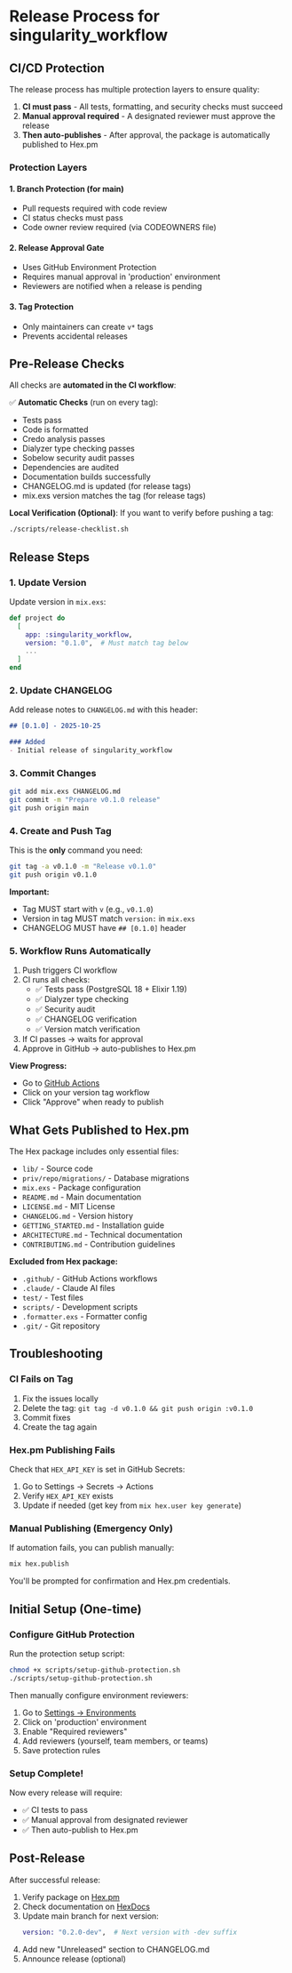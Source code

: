 # Release Process for singularity_workflow

## CI/CD Protection

The release process has multiple protection layers to ensure quality:

1. **CI must pass** - All tests, formatting, and security checks must succeed
2. **Manual approval required** - A designated reviewer must approve the release
3. **Then auto-publishes** - After approval, the package is automatically published to Hex.pm

### Protection Layers

#### 1. Branch Protection (for main)
- Pull requests required with code review
- CI status checks must pass
- Code owner review required (via CODEOWNERS file)

#### 2. Release Approval Gate
- Uses GitHub Environment Protection
- Requires manual approval in 'production' environment
- Reviewers are notified when a release is pending

#### 3. Tag Protection
- Only maintainers can create `v*` tags
- Prevents accidental releases

## Pre-Release Checks

All checks are **automated in the CI workflow**:

✅ **Automatic Checks** (run on every tag):
- Tests pass
- Code is formatted
- Credo analysis passes
- Dialyzer type checking passes
- Sobelow security audit passes
- Dependencies are audited
- Documentation builds successfully
- CHANGELOG.md is updated (for release tags)
- mix.exs version matches the tag (for release tags)

**Local Verification (Optional)**:
If you want to verify before pushing a tag:
```bash
./scripts/release-checklist.sh
```

## Release Steps

### 1. Update Version

Update version in `mix.exs`:
```elixir
def project do
  [
    app: :singularity_workflow,
    version: "0.1.0",  # Must match tag below
    ...
  ]
end
```

### 2. Update CHANGELOG

Add release notes to `CHANGELOG.md` with this header:
```markdown
## [0.1.0] - 2025-10-25

### Added
- Initial release of singularity_workflow
```

### 3. Commit Changes

```bash
git add mix.exs CHANGELOG.md
git commit -m "Prepare v0.1.0 release"
git push origin main
```

### 4. Create and Push Tag

This is the **only** command you need:
```bash
git tag -a v0.1.0 -m "Release v0.1.0"
git push origin v0.1.0
```

**Important:**
- Tag MUST start with `v` (e.g., `v0.1.0`)
- Version in tag MUST match `version:` in `mix.exs`
- CHANGELOG MUST have `## [0.1.0]` header

### 5. Workflow Runs Automatically

1. Push triggers CI workflow
2. CI runs all checks:
   - ✅ Tests pass (PostgreSQL 18 + Elixir 1.19)
   - ✅ Dialyzer type checking
   - ✅ Security audit
   - ✅ CHANGELOG verification
   - ✅ Version match verification
3. If CI passes → waits for approval
4. Approve in GitHub → auto-publishes to Hex.pm

**View Progress:**
- Go to [GitHub Actions](https://github.com/mikkihugo/singularity_workflow/actions)
- Click on your version tag workflow
- Click "Approve" when ready to publish

## What Gets Published to Hex.pm

The Hex package includes only essential files:
- `lib/` - Source code
- `priv/repo/migrations/` - Database migrations
- `mix.exs` - Package configuration
- `README.md` - Main documentation
- `LICENSE.md` - MIT License
- `CHANGELOG.md` - Version history
- `GETTING_STARTED.md` - Installation guide
- `ARCHITECTURE.md` - Technical documentation
- `CONTRIBUTING.md` - Contribution guidelines

**Excluded from Hex package:**
- `.github/` - GitHub Actions workflows
- `.claude/` - Claude AI files
- `test/` - Test files
- `scripts/` - Development scripts
- `.formatter.exs` - Formatter config
- `.git/` - Git repository

## Troubleshooting

### CI Fails on Tag

1. Fix the issues locally
2. Delete the tag: `git tag -d v0.1.0 && git push origin :v0.1.0`
3. Commit fixes
4. Create the tag again

### Hex.pm Publishing Fails

Check that `HEX_API_KEY` is set in GitHub Secrets:
1. Go to Settings → Secrets → Actions
2. Verify `HEX_API_KEY` exists
3. Update if needed (get key from `mix hex.user key generate`)

### Manual Publishing (Emergency Only)

If automation fails, you can publish manually:

```bash
mix hex.publish
```

You'll be prompted for confirmation and Hex.pm credentials.

## Initial Setup (One-time)

### Configure GitHub Protection

Run the protection setup script:
```bash
chmod +x scripts/setup-github-protection.sh
./scripts/setup-github-protection.sh
```

Then manually configure environment reviewers:
1. Go to [Settings → Environments](https://github.com/mikkihugo/singularity_workflow/settings/environments)
2. Click on 'production' environment
3. Enable "Required reviewers"
4. Add reviewers (yourself, team members, or teams)
5. Save protection rules

### Setup Complete!

Now every release will require:
- ✅ CI tests to pass
- ✅ Manual approval from designated reviewer
- ✅ Then auto-publish to Hex.pm

## Post-Release

After successful release:

1. Verify package on [Hex.pm](https://hex.pm/packages/singularity_workflow)
2. Check documentation on [HexDocs](https://hexdocs.pm/singularity_workflow)
3. Update main branch for next version:
   ```elixir
   version: "0.2.0-dev",  # Next version with -dev suffix
   ```
4. Add new "Unreleased" section to CHANGELOG.md
5. Announce release (optional)